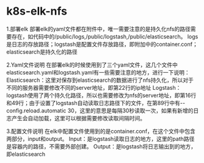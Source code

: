 # k8s-elk-nfs
1.部署elk
部署elk的yaml文件都在附件中，唯一需要注意的是持久化nfs的路径需要存在，如代码中的/public/logs,/public/logstash,/public/elasticsearch。
logs是日志的存放路径；logstash是配置文件存放路径，即附加中的container.conf；elasticsearch是持久化的路径

2.Yaml文件说明
在部署elk的时候使用到了三个yaml文件，这几个文件中elasticsearch.yaml和logstash.yaml有一些需要注意的地方，进行一下说明：
Elasticsearch：这里对保存到elasticsearch的数据进行了nfs持久化，所以对于不同的服务器需要修改不同的server地址，即第22行的ip地址
Logstash：logstash使用了两个持久化路径，所以也需要修改为nfs的server地址，即第16行和49行；由于设置了logstash自动读取日志路径下的文件，在第89行中有--config.reload.automatic 30，这里的意思是每隔30秒读取一次，如果有新增的日志产生会自动加载，这里可以根据需要修改读取间隔时间。

3.配置文件说明
在elk中配置文件使用到的是container.conf，在这个文件中包含两部分，input和output。
Input：是logstash读取日志的地方，这里的path路径是容器内的路径，不需要外部创建。
Output：是logstash将日志输出到的地方，即elasticsearch

